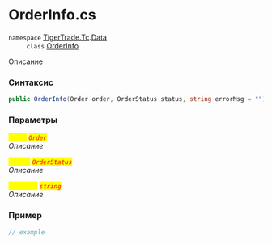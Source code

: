 
# OrderInfo.cs
`namespace` [TigerTrade.Tc](../../../../TigerTrade.Tc.md).[Data](../../../../TigerTrade.Tc/Data.md)  
&nbsp;&nbsp;&nbsp;&nbsp;&nbsp;&nbsp;&nbsp;&nbsp;&nbsp;`class` [OrderInfo](../../OrderInfo.cs.md)

Описание

### Синтаксис
```csharp
public OrderInfo(Order order, OrderStatus status, string errorMsg = "")
```
### Параметры  
<mark style="color:yellow;">`order`</mark> <mark style="color:red;">*`Order`*</mark>  
 *Описание*  
  
<mark style="color:yellow;">`status`</mark> <mark style="color:red;">*`OrderStatus`*</mark>  
 *Описание*  
  
<mark style="color:yellow;">`errorMsg`</mark> <mark style="color:red;">*`string`*</mark>  
 *Описание*  
  


### Пример  
```csharp
// example
```
                    
                    